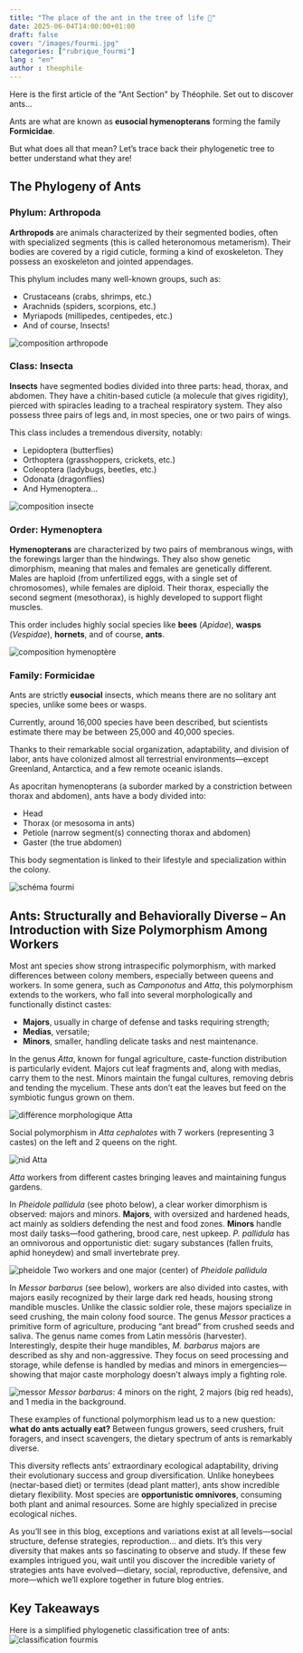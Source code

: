 ```yaml
---
title: "The place of the ant in the tree of life 🐜"
date: 2025-06-04T14:00:00+01:00
draft: false
cover: "/images/fourmi.jpg"
categories: ["rubrique_fourmi"]
lang : "en"
author : theophile 
---
```

Here is the first article of the "Ant Section" by Théophile. Set out to discover ants...

<!--more-->
Ants are what are known as **eusocial hymenopterans** forming the family **Formicidae**.

But what does all that mean? Let’s trace back their phylogenetic tree to better understand what they are!

## The Phylogeny of Ants

### Phylum: Arthropoda

**Arthropods** are animals characterized by their segmented bodies, often with specialized segments (this is called heteronomous metamerism). Their bodies are covered by a rigid cuticle, forming a kind of exoskeleton. They possess an exoskeleton and jointed appendages.

This phylum includes many well-known groups, such as:

- Crustaceans (crabs, shrimps, etc.)
- Arachnids (spiders, scorpions, etc.)
- Myriapods (millipedes, centipedes, etc.)
- And of course, Insects!

![composition arthropode](/images/fourmi/arthropode.png)

### Class: Insecta

**Insects** have segmented bodies divided into three parts: head, thorax, and abdomen. They have a chitin-based cuticle (a molecule that gives rigidity), pierced with spiracles leading to a tracheal respiratory system. They also possess three pairs of legs and, in most species, one or two pairs of wings.

This class includes a tremendous diversity, notably:

- Lepidoptera (butterflies)
- Orthoptera (grasshoppers, crickets, etc.)
- Coleoptera (ladybugs, beetles, etc.)
- Odonata (dragonflies)
- And Hymenoptera...

![composition insecte](/images/fourmi/insecte.png)

### Order: Hymenoptera

**Hymenopterans** are characterized by two pairs of membranous wings, with the forewings larger than the hindwings. They also show genetic dimorphism, meaning that males and females are genetically different. Males are haploid (from unfertilized eggs, with a single set of chromosomes), while females are diploid. Their thorax, especially the second segment (mesothorax), is highly developed to support flight muscles.

This order includes highly social species like **bees** (*Apidae*), **wasps** (*Vespidae*), **hornets**, and of course, **ants**.

![composition hymenoptère](/images/fourmi/hymenoptere.png)

### Family: Formicidae

Ants are strictly **eusocial** insects, which means there are no solitary ant species, unlike some bees or wasps.

Currently, around 16,000 species have been described, but scientists estimate there may be between 25,000 and 40,000 species.

Thanks to their remarkable social organization, adaptability, and division of labor, ants have colonized almost all terrestrial environments—except Greenland, Antarctica, and a few remote oceanic islands.

As apocritan hymenopterans (a suborder marked by a constriction between thorax and abdomen), ants have a body divided into:

- Head
- Thorax (or mesosoma in ants)
- Petiole (narrow segment(s) connecting thorax and abdomen)
- Gaster (the true abdomen)

This body segmentation is linked to their lifestyle and specialization within the colony.

![schéma fourmi](/images/fourmi/schema_fourmi_en.png)

## Ants: Structurally and Behaviorally Diverse – An Introduction with Size Polymorphism Among Workers

Most ant species show strong intraspecific polymorphism, with marked differences between colony members, especially between queens and workers. In some genera, such as *Camponotus* and *Atta*, this polymorphism extends to the workers, who fall into several morphologically and functionally distinct castes:

- **Majors**, usually in charge of defense and tasks requiring strength;
- **Medias**, versatile;
- **Minors**, smaller, handling delicate tasks and nest maintenance.

In the genus *Atta*, known for fungal agriculture, caste-function distribution is particularly evident. Majors cut leaf fragments and, along with medias, carry them to the nest. Minors maintain the fungal cultures, removing debris and tending the mycelium. These ants don’t eat the leaves but feed on the symbiotic fungus grown on them.

![différence morphologique Atta](/images/fourmi/atta.jpg)

Social polymorphism in *Atta cephalotes* with 7 workers (representing 3 castes) on the left and 2 queens on the right.

![nid Atta](/images/fourmi/atta_2.jpg)

*Atta* workers from different castes bringing leaves and maintaining fungus gardens.

In *Pheidole pallidula* (see photo below), a clear worker dimorphism is observed: majors and minors. **Majors**, with oversized and hardened heads, act mainly as soldiers defending the nest and food zones. **Minors** handle most daily tasks—food gathering, brood care, nest upkeep. *P. pallidula* has an omnivorous and opportunistic diet: sugary substances (fallen fruits, aphid honeydew) and small invertebrate prey.

![pheidole](/images/fourmi/pheidole.jpg)
Two workers and one major (center) of *Pheidole pallidula*

In *Messor barbarus* (see below), workers are also divided into castes, with majors easily recognized by their large dark red heads, housing strong mandible muscles. Unlike the classic soldier role, these majors specialize in seed crushing, the main colony food source. The genus *Messor* practices a primitive form of agriculture, producing “ant bread” from crushed seeds and saliva. The genus name comes from Latin messōris (harvester). Interestingly, despite their huge mandibles, *M. barbarus* majors are described as shy and non-aggressive. They focus on seed processing and storage, while defense is handled by medias and minors in emergencies—showing that major caste morphology doesn't always imply a fighting role.

![messor](/images/fourmi/Messor_barbarus.jpg)
*Messor barbarus*: 4 minors on the right, 2 majors (big red heads), and 1 media in the background.

These examples of functional polymorphism lead us to a new question: **what do ants actually eat?** Between fungus growers, seed crushers, fruit foragers, and insect scavengers, the dietary spectrum of ants is remarkably diverse.

This diversity reflects ants’ extraordinary ecological adaptability, driving their evolutionary success and group diversification. Unlike honeybees (nectar-based diet) or termites (dead plant matter), ants show incredible dietary flexibility. Most species are **opportunistic omnivores**, consuming both plant and animal resources. Some are highly specialized in precise ecological niches.

As you’ll see in this blog, exceptions and variations exist at all levels—social structure, defense strategies, reproduction… and diets. It’s this very diversity that makes ants so fascinating to observe and study. If these few examples intrigued you, wait until you discover the incredible variety of strategies ants have evolved—dietary, social, reproductive, defensive, and more—which we’ll explore together in future blog entries.

## Key Takeaways

Here is a simplified phylogenetic classification tree of ants:
![classification fourmis](/images/fourmi/arbre.png)

